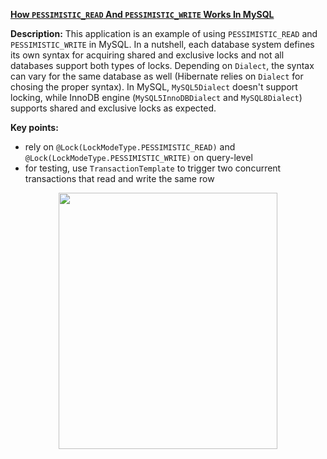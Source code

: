 **[How `PESSIMISTIC_READ` And `PESSIMISTIC_WRITE` Works In MySQL](https://github.com/AnghelLeonard/Hibernate-SpringBoot/tree/master/HibernateSpringBootPessimisticLocks)**
 
**Description:** This application is an example of using `PESSIMISTIC_READ` and `PESSIMISTIC_WRITE` in MySQL. In a nutshell, each database system defines its own syntax for acquiring shared and exclusive locks and not all databases support both types of locks. Depending on `Dialect`, the syntax can vary for the same database as well (Hibernate relies on `Dialect` for chosing the proper syntax). In MySQL, `MySQL5Dialect` doesn't support locking, while InnoDB engine (`MySQL5InnoDBDialect` and `MySQL8Dialect`) supports shared and exclusive locks as expected.

**Key points:**
- rely on `@Lock(LockModeType.PESSIMISTIC_READ)` and `@Lock(LockModeType.PESSIMISTIC_WRITE)` on query-level
- for testing, use `TransactionTemplate` to trigger two concurrent transactions that read and write the same row
     
<a href="https://leanpub.com/java-persistence-performance-illustrated-guide"><p align="center"><img src="https://github.com/AnghelLeonard/Hibernate-SpringBoot/blob/master/Java%20Persistence%20Performance%20Illustrated%20Guide.jpg" height="410" width="350"/></p></a>
